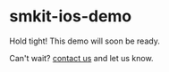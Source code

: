 # smkit-ios-demo

Hold tight! This demo will soon be ready.

Can't wait? [contact us](support@sency.ai) and let us know.
